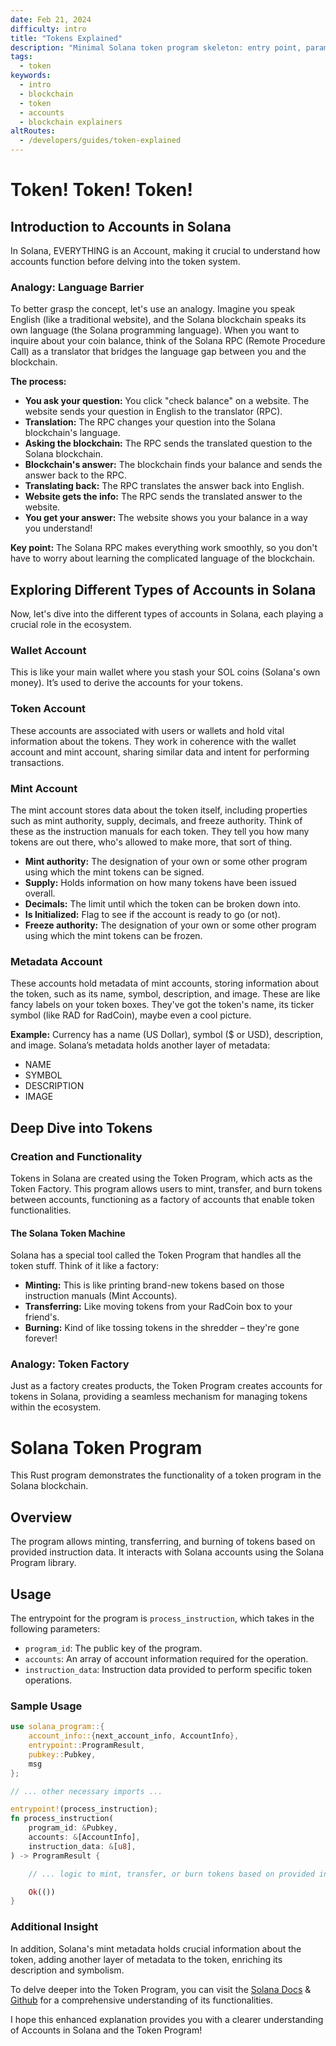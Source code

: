 ```yaml
---
date: Feb 21, 2024
difficulty: intro
title: "Tokens Explained"
description: "Minimal Solana token program skeleton: entry point, parameters for accounts, and instruction data."
tags:
  - token
keywords:
  - intro
  - blockchain
  - token
  - accounts
  - blockchain explainers
altRoutes:
  - /developers/guides/token-explained
---
```


# Token! Token! Token!

## Introduction to Accounts in Solana

In Solana, EVERYTHING is an Account, making it crucial to understand how accounts function before delving into the token system.


### Analogy: Language Barrier

To better grasp the concept, let's use an analogy. Imagine you speak English (like a traditional website), and the Solana blockchain speaks its own language (the Solana programming language). When you want to inquire about your coin balance, think of the Solana RPC (Remote Procedure Call) as a translator that bridges the language gap between you and the blockchain.

**The process:**
- **You ask your question:** You click "check balance" on a website. The website sends your question in English to the translator (RPC).
- **Translation:** The RPC changes your question into the Solana blockchain's language.
- **Asking the blockchain:** The RPC sends the translated question to the Solana blockchain.
- **Blockchain's answer:** The blockchain finds your balance and sends the answer back to the RPC.
- **Translating back:** The RPC translates the answer back into English.
- **Website gets the info:** The RPC sends the translated answer to the website.
- **You get your answer:** The website shows you your balance in a way you understand!

**Key point:** The Solana RPC makes everything work smoothly, so you don't have to worry about learning the complicated language of the blockchain.

## Exploring Different Types of Accounts in Solana

Now, let's dive into the different types of accounts in Solana, each playing a crucial role in the ecosystem.

### Wallet Account

This is like your main wallet where you stash your SOL coins (Solana's own money). It’s used to derive the accounts for your tokens.

### Token Account

These accounts are associated with users or wallets and hold vital information about the tokens. They work in coherence with the wallet account and mint account, sharing similar data and intent for performing transactions.

### Mint Account

The mint account stores data about the token itself, including properties such as mint authority, supply, decimals, and freeze authority. Think of these as the instruction manuals for each token. They tell you how many tokens are out there, who's allowed to make more, that sort of thing.

- **Mint authority:** The designation of your own or some other program using which the mint tokens can be signed.
- **Supply:** Holds information on how many tokens have been issued overall.
- **Decimals:** The limit until which the token can be broken down into.
- **Is Initialized:** Flag to see if the account is ready to go (or not).
- **Freeze authority:** The designation of your own or some other program using which the mint tokens can be frozen.

### Metadata Account

These accounts hold metadata of mint accounts, storing information about the token, such as its name, symbol, description, and image. These are like fancy labels on your token boxes. They've got the token's name, its ticker symbol (like RAD for RadCoin), maybe even a cool picture.

**Example:** Currency has a name (US Dollar), symbol ($ or USD), description, and image. Solana’s metadata holds another layer of metadata:

- NAME
- SYMBOL
- DESCRIPTION
- IMAGE



## Deep Dive into Tokens

### Creation and Functionality

Tokens in Solana are created using the Token Program, which acts as the Token Factory. This program allows users to mint, transfer, and burn tokens between accounts, functioning as a factory of accounts that enable token functionalities.

#### The Solana Token Machine

Solana has a special tool called the Token Program that handles all the token stuff. Think of it like a factory:
- **Minting:** This is like printing brand-new tokens based on those instruction manuals (Mint Accounts).
- **Transferring:** Like moving tokens from your RadCoin box to your friend's.
- **Burning:** Kind of like tossing tokens in the shredder – they're gone forever!

### Analogy: Token Factory

Just as a factory creates products, the Token Program creates accounts for tokens in Solana, providing a seamless mechanism for managing tokens within the ecosystem.

# Solana Token Program

This Rust program demonstrates the functionality of a token program in the Solana blockchain.

## Overview

The program allows minting, transferring, and burning of tokens based on provided instruction data. It interacts with Solana accounts using the Solana Program library.

## Usage

The entrypoint for the program is `process_instruction`, which takes in the following parameters:

- `program_id`: The public key of the program.
- `accounts`: An array of account information required for the operation.
- `instruction_data`: Instruction data provided to perform specific token operations.

### Sample Usage

```rust
use solana_program::{
    account_info::{next_account_info, AccountInfo},
    entrypoint::ProgramResult,
    pubkey::Pubkey, 
    msg
};

// ... other necessary imports ...

entrypoint!(process_instruction);  
fn process_instruction(
    program_id: &Pubkey,
    accounts: &[AccountInfo],
    instruction_data: &[u8],
) -> ProgramResult {

    // ... logic to mint, transfer, or burn tokens based on provided instruction_data ...

    Ok(()) 
}

```

### Additional Insight

In addition, Solana's mint metadata holds crucial information about the token, adding another layer of metadata to the token, enriching its description and symbolism.

To delve deeper into the Token Program, you can visit the [Solana Docs](https://spl.solana.com/token) & [Github](https://solana-labs.github.io/solana-program-library/token/js/modules.html) for a comprehensive understanding of its functionalities.

I hope this enhanced explanation provides you with a clearer understanding of Accounts in Solana and the Token Program!

